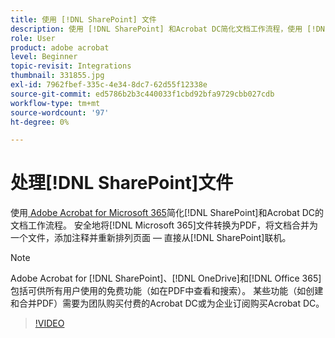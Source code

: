 ```yaml
---
title: 使用 [!DNL SharePoint] 文件
description: 使用 [!DNL SharePoint] 和Acrobat DC简化文档工作流程，使用 [!DNL Microsoft 365]的Adobe Acrobat
role: User
product: adobe acrobat
level: Beginner
topic-revisit: Integrations
thumbnail: 331855.jpg
exl-id: 7962fbef-335c-4e34-8dc7-62d55f12338e
source-git-commit: ed5786b2b3c440033f1cbd92bfa9729cbb027cdb
workflow-type: tm+mt
source-wordcount: '97'
ht-degree: 0%

---
```


# 处理[!DNL SharePoint]文件

使用[ Adobe Acrobat for Microsoft 365](https://appsource.microsoft.com/en-us/product/web-apps/adobeinc.adobe-document-cloud-pdf?tab=Overview)简化[!DNL SharePoint]和Acrobat DC的文档工作流程。 安全地将[!DNL Microsoft 365]文件转换为PDF，将文档合并为一个文件，添加注释并重新排列页面 — 直接从[!DNL SharePoint]联机。

>[!NOTE]
>
>Adobe Acrobat for [!DNL SharePoint]、[!DNL OneDrive]和[!DNL Office 365]包括可供所有用户使用的免费功能（如在PDF中查看和搜索）。 某些功能（如创建和合并PDF）需要为团队购买付费的Acrobat DC或为企业订阅购买Acrobat DC。

>[!VIDEO](https://video.tv.adobe.com/v/331855?hidetitle=true)
